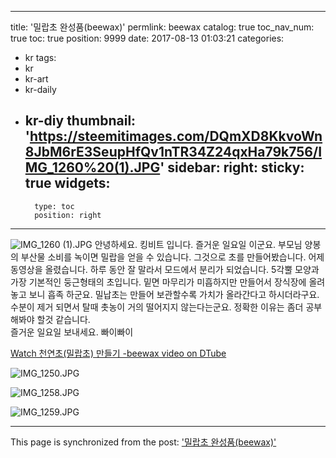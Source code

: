 
---
title: '밀랍초 완성품(beewax)'
permlink: beewax
catalog: true
toc_nav_num: true
toc: true
position: 9999
date: 2017-08-13 01:03:21
categories:
- kr
tags:
- kr
- kr-art
- kr-daily
- kr-diy
thumbnail: 'https://steemitimages.com/DQmXD8KkvoWn8JbM6rE3SeupHfQv1nTR34Z24qxHa79k756/IMG_1260%20(1).JPG'
sidebar:
    right:
        sticky: true
widgets:
    -
        type: toc
        position: right
---


![IMG_1260 (1).JPG](https://steemitimages.com/DQmXD8KkvoWn8JbM6rE3SeupHfQv1nTR34Z24qxHa79k756/IMG_1260%20(1).JPG)
안녕하세요. 킹비트 입니다. 즐거운 일요일 이군요. 
부모님 양봉의 부산물 소비를 녹이면 밀랍을 얻을 수 있습니다. 그것으로 초를 만들어봤습니다. 어제 동영상을 올렸습니다. 하루 동안 잘 말라서 모드에서 분리가 되었습니다.  5각뿔 모양과 가장 기본적인 둥근형태의 초입니다. 밑면 마무리가 미흡하지만 만들어서 장식장에 올려 놓고 보니 흡족 하군요.  밀납초는 만들어 보관할수록 가치가 올라간다고 하시더라구요. 수분이 제거 되면서 탈때 촛농이 거의 떨어지지 않는다는군요. 정확한 이유는 좀더 공부해봐야 할것 같습니다.  
즐거운 일요일 보내세요. 빠이빠이


[Watch 천연초(밀랍초) 만들기 -beewax video on DTube](https://steemit.com/dtube/@kingbit/55w3kfmn)

![IMG_1250.JPG](https://steemitimages.com/DQmYbVWgidyuNvsWHhxrFuEJghR1phM8uQM1paeiHyaoWKK/IMG_1250.JPG)

![IMG_1258.JPG](https://steemitimages.com/DQmQJYUTvmVwYBhiS4GbUV25wYE1GNxT2CE8EUuigzhJRFN/IMG_1258.JPG)

![IMG_1259.JPG](https://steemitimages.com/DQmSA8KHPQHj9ho4ALeYYwQXwkrXvcQ1ZBZtf5uQb6tqJ8V/IMG_1259.JPG)

- - -

This page is synchronized from the post: ['밀랍초 완성품(beewax)'](https://steemit.com/@kingbit/beewax)
